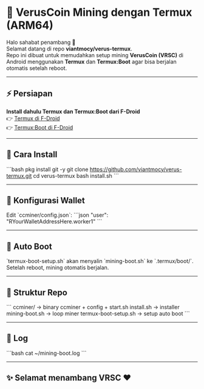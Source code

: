 # 💎 VerusCoin Mining dengan Termux (ARM64)
Halo sahabat penambang 👋  
Selamat datang di repo **viantmocy/verus-termux**.  
Repo ini dibuat untuk memudahkan setup mining **VerusCoin (VRSC)** di Android menggunakan **Termux** dan **Termux:Boot** agar bisa berjalan otomatis setelah reboot.

---
## ⚡ Persiapan
**Install dahulu Termux dan Termux:Boot dari F-Droid**  
👉 [Termux di F-Droid](https://f-droid.org/en/packages/com.termux/)  
👉 [Termux:Boot di F-Droid](https://f-droid.org/en/packages/com.termux.boot/)

---
## 🚀 Cara Install
\`\`\`bash
pkg install git -y
git clone https://github.com/viantmocy/verus-termux.git
cd verus-termux
bash install.sh
\`\`\`

---
## 📝 Konfigurasi Wallet
Edit \`ccminer/config.json\`:
\`\`\`json
"user": "RYourWalletAddressHere.worker1"
\`\`\`

---
## 🔄 Auto Boot
\`termux-boot-setup.sh\` akan menyalin \`mining-boot.sh\` ke \`.termux/boot/\`.  
Setelah reboot, mining otomatis berjalan.

---
## 📂 Struktur Repo
\`\`\`
ccminer/           → binary ccminer + config + start.sh
install.sh         → installer
mining-boot.sh     → loop miner
termux-boot-setup.sh → setup auto boot
\`\`\`

---
## 📖 Log
\`\`\`bash
cat ~/mining-boot.log
\`\`\`

---
## ✨ Selamat menambang VRSC ❤️
